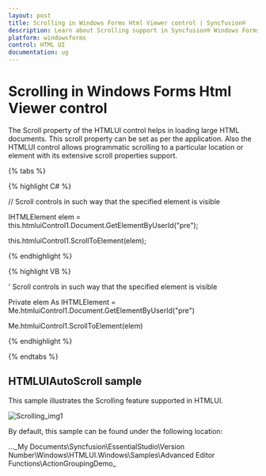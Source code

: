 ```yaml
---
layout: post
title: Scrolling in Windows Forms Html Viewer control | Syncfusion®
description: Learn about Scrolling support in Syncfusion® Windows Forms Html Viewer (HTMLUI) control and more details.
platform: windowsforms
control: HTML UI
documentation: ug
---
```


#  Scrolling in Windows Forms Html Viewer control

The Scroll property of the HTMLUI control helps in loading large HTML documents. This scroll property can be set as per the application. Also the HTMLUI control allows programmatic scrolling to a particular location or element with its extensive scroll properties support.

{% tabs %}

{% highlight C# %}



// Scroll controls in such  way that the specified element is visible

IHTMLElement elem = this.htmluiControl1.Document.GetElementByUserId("pre");

this.htmluiControl1.ScrollToElement(elem);

{% endhighlight %}

{% highlight VB %}



' Scroll controls in such  way that the specified element is visible

Private elem As IHTMLElement = Me.htmluiControl1.Document.GetElementByUserId("pre")

Me.htmluiControl1.ScrollToElement(elem)

{% endhighlight %}

{% endtabs %}

## HTMLUIAutoScroll sample

This sample illustrates the Scrolling feature supported in HTMLUI.



![Scrolling_img1](Scrolling_images/Scrolling_img1.jpeg)





By default, this sample can be found under the following location:

...\_My Documents\Syncfusion\EssentialStudio\Version Number\Windows\HTMLUI.Windows\Samples\Advanced Editor Functions\ActionGroupingDemo_

